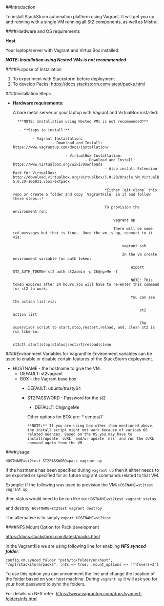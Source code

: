 ##Introduction

To install StackStorm automation platform using Vagrant. It will get you up and running with a single VM running all St2 components, as well as Mistral.

####Hardware and OS requirements

**Host**

Your laptop/server with Vagrant and VirtualBox installed.

***NOTE: Installation using Nested VMs is not recommended***

####Purpose of Installation

1. To experiment with Stackstorm before deployment
2. To develop Packs: https://docs.stackstorm.com/latest/packs.html

####Installation Steps

 - **Hardware requirements:**

    A bare metal server or your laptop with Vagrant and VirtualBox installed.
      
         ***NOTE: Installation using Nested VMs is not recommended***

          - **Steps to install:**

                - Vagrant Installation:
                         - Download and Install: https://www.vagrantup.com/docs/installation/

                               - VirtualBox Installation:
                                        - Download and Install: https://www.virtualbox.org/wiki/Downloads
                                                 - Also install Extension Pack for VirtualBox: http://download.virtualbox.org/virtualbox/5.0.20/Oracle_VM_VirtualBox_Extension_Pack-5.0.20-106931.vbox-extpack

                                                 *Either `git clone` this repo or create a folder and copy `VagrantFile` in it and follow these steps::*

                                                 To provision the environment run:

                                                     vagrant up

                                                     There will be some red messages but that is fine.  Once the vm is up, connect to it via:

                                                         vagrant ssh

                                                         In the vm create environment variable for auth token:

                                                             export ST2_AUTH_TOKEN=`st2 auth st2admin -p Ch@ngeMe -t`

                                                             NOTE: This token expires after 24 hours.You will have to re-enter this command for st2 to work.

                                                             You can see the action list via:

                                                                 st2 action list

                                                                 The supervisor script to start,stop,restart,reload, and, clean st2 is run like so:

                                                                     st2ctl start|stop|status|restart|reload|clean

####Environment Variables for Vagrantfile
Environment variables can be used to enable or disable certain features of the StackStorm deployment.

* HOSTNAME - the hostname to give the VM.
    * DEFAULT: st2vagrant
    * BOX - the Vagrant base box
        * DEFAULT: ubuntu/trusty64
        * ST2PASSWORD - Password for the st2
            * DEFAULT: Ch@ngeMe

            Other options for BOX are:
              * centos/7

              **NOTE:** If you are using box other than mentioned above, the install script might not work because of various OS related nuances. Based on the OS you may have to install/update `cURL` and/or update `nss` and run the cURL command again from the VM.

####Usage

`HOSTNAME=st2test ST2PASSWORD=pass vagrant up`

If the hostname has been specified during `vagrant up` then it either needs to be exported or specified for all future vagrant commands related to that VM.

Example:
If the following was used to provision the VM:
`HOSTNAME=st2test vagrant up`

then status would need to be run like so:
`HOSTNAME=st2test vagrant status`

and destroy:
`HOSTNAME=st2test vagrant destroy`

The alternative is to simply `export HOSTNAME=st2test`

####NFS Mount Option for Pack development

https://docs.stackstorm.com/latest/packs.html

In the Vagrantfile we are using following line for enabling ***NFS synced folder***:

`config.vm.synced_folder "path/to/folder/on/host", "/opt/stackstorm/packs", :nfs => true, :mount_options => ['nfsvers=3']`

To use this option you can uncomment the line and change the location of the folder based on your host machine. During `vagrant up` it will ask you for your host password to sync the folders.

For details on NFS refer: https://www.vagrantup.com/docs/synced-folders/nfs.html
